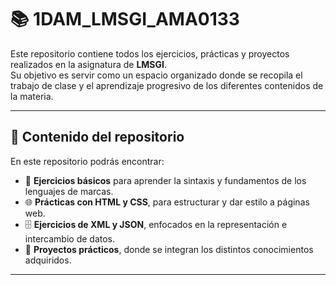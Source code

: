 
# 📚 1DAM_LMSGI_AMA0133

Este repositorio contiene todos los ejercicios, prácticas y proyectos realizados en la asignatura de **LMSGI**.  
Su objetivo es servir como un espacio organizado donde se recopila el trabajo de clase y el aprendizaje progresivo de los diferentes contenidos de la materia.  

---

## 📂 Contenido del repositorio

En este repositorio podrás encontrar:

- 📝 **Ejercicios básicos** para aprender la sintaxis y fundamentos de los lenguajes de marcas.  
- 🌐 **Prácticas con HTML y CSS**, para estructurar y dar estilo a páginas web.  
- 🗄️ **Ejercicios de XML y JSON**, enfocados en la representación e intercambio de datos.   
- 📑 **Proyectos prácticos**, donde se integran los distintos conocimientos adquiridos.  

---